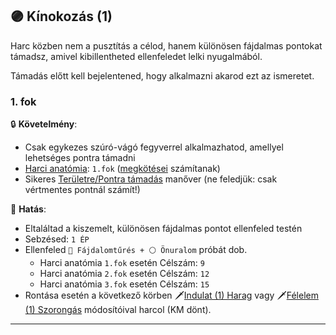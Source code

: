 ## 🟣 Kínokozás (1)

Harc közben nem a pusztítás a célod, hanem különösen fájdalmas pontokat támadsz, amivel kibillentheted ellenfeledet lelki nyugalmából.

Támadás előtt kell bejelentened, hogy alkalmazni akarod ezt az ismeretet.

### 1. fok

🔒 **Követelmény**:
- Csak egykezes szúró-vágó fegyverrel alkalmazhatod, amellyel lehetséges pontra támadni
- [Harci anatómia](harci_anatomia.md): `1.fok` ([megkötései](harci_anatomia.md#megk%C3%B6t%C3%A9sek) számítanak)
- Sikeres [Területre/Pontra támadás](../066_05_altalanos_manoverek.md#területre--pontra-támadás) manőver (ne feledjük: csak vértmentes pontnál számít!)

🌟 **Hatás**:
- Eltaláltad a kiszemelt, különösen fájdalmas pontot ellenfeled testén
- Sebzésed: `1 ÉP`
- Ellenfeled `🔵 Fájdalomtűrés + ⚪ Önuralom` próbát dob.
    - Harci anatómia `1.fok` esetén Célszám: `9`
    - Harci anatómia `2.fok` esetén Célszám: `12`
    - Harci anatómia `3.fok` esetén Célszám: `15`
- Rontása esetén a következő körben 🗡️[Indulat (1) Harag](../082_statuszok.md#%EF%B8%8F-indulat-1-harag) vagy 🗡️[Félelem (1) Szorongás](../082_statuszok.md#%EF%B8%8F-f%C3%A9lelem-1-szorong%C3%A1s) módosítóival harcol (KM dönt).

---
